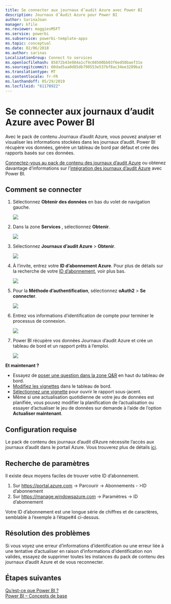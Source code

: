 ```yaml
---
title: Se connecter aux journaux d’audit Azure avec Power BI
description: Journaux d’Audit Azure pour Power BI
author: SarinaJoan
manager: kfile
ms.reviewer: maggiesMSFT
ms.service: powerbi
ms.subservice: powerbi-template-apps
ms.topic: conceptual
ms.date: 02/06/2018
ms.author: sarinas
LocalizationGroup: Connect to services
ms.openlocfilehash: 85872b43e984a1cf9c08500bb03f6ed50baef31e
ms.sourcegitcommit: 60dad5aa0d85db790553e537bf8ac34ee3289ba3
ms.translationtype: MT
ms.contentlocale: fr-FR
ms.lasthandoff: 05/29/2019
ms.locfileid: "61178922"
---
```

# <a name="connect-to-azure-audit-logs-with-power-bi"></a>Se connecter aux journaux d’audit Azure avec Power BI
Avec le pack de contenu Journaux d’audit Azure, vous pouvez analyser et visualiser les informations stockées dans les journaux d’audit. Power BI récupère vos données, génère un tableau de bord par défaut et crée des rapports basés sur ces données.

[Connectez-vous au pack de contenu des journaux d’audit Azure](https://app.powerbi.com/getdata/services/azure-audit-logs) ou obtenez davantage d’informations sur l’[intégration des journaux d’audit Azure](https://powerbi.microsoft.com/integrations/azure-audit-logs) avec Power BI.

## <a name="how-to-connect"></a>Comment se connecter
1. Sélectionnez **Obtenir des données** en bas du volet de navigation gauche.  
   
    ![](media/service-connect-to-azure-audit-logs/getdata.png)
2. Dans la zone **Services** , sélectionnez **Obtenir**.  
   
    ![](media/service-connect-to-azure-audit-logs/services.png) 
3. Sélectionnez **Journaux d’audit Azure** > **Obtenir**.  
   
   ![](media/service-connect-to-azure-audit-logs/azureauditlogs.png)
4. À l’invite, entrez votre **ID d’abonnement Azure**. Pour plus de détails sur la recherche de votre [ID d’abonnement](#FindingParams), voir plus bas.   
   
    ![](media/service-connect-to-azure-audit-logs/parameters.png)
5. Pour la **Méthode d’authentification**, sélectionnez **oAuth2** \> **Se connecter**.
   
    ![](media/service-connect-to-azure-audit-logs/creds.png)
6. Entrez vos informations d’identification de compte pour terminer le processus de connexion.
   
    ![](media/service-connect-to-azure-audit-logs/login.png)
7. Power BI récupère vos données Journaux d’audit Azure et crée un tableau de bord et un rapport prêts à l’emploi. 
   
    ![](media/service-connect-to-azure-audit-logs/dashboard.png)

**Et maintenant ?**

* Essayez de [poser une question dans la zone Q&R](consumer/end-user-q-and-a.md) en haut du tableau de bord.
* [Modifiez les vignettes](service-dashboard-edit-tile.md) dans le tableau de bord.
* [Sélectionnez une vignette](consumer/end-user-tiles.md) pour ouvrir le rapport sous-jacent.
* Même si une actualisation quotidienne de votre jeu de données est planifiée, vous pouvez modifier la planification de l’actualisation ou essayer d’actualiser le jeu de données sur demande à l’aide de l’option **Actualiser maintenant**.

## <a name="system-requirements"></a>Configuration requise
Le pack de contenu des journaux d’audit d’Azure nécessite l’accès aux journaux d’audit dans le portail Azure. Vous trouverez plus de détails [ici](/azure/azure-resource-manager/resource-group-audit/).

<a name="FindingParams"></a>

## <a name="finding-parameters"></a>Recherche de paramètres
Il existe deux moyens faciles de trouver votre ID d’abonnement.

1. Sur https://portal.azure.com -&gt; Parcourir -&gt; Abonnements - &gt;ID d’abonnement
2. Sur https://manage.windowsazure.com -&gt; Paramètres  -&gt; ID d’abonnement

Votre ID d’abonnement est une longue série de chiffres et de caractères, semblable à l’exemple à l’étape\#4 ci-dessus. 

## <a name="troubleshooting"></a>Résolution des problèmes
Si vous voyez une erreur d’informations d’identification ou une erreur liée à une tentative d’actualiser en raison d’informations d’identification non valides, essayez de supprimer toutes les instances du pack de contenu des journaux d’audit Azure et de vous reconnecter.

## <a name="next-steps"></a>Étapes suivantes
[Qu’est-ce que Power BI ?](power-bi-overview.md)  
[Power BI – Concepts de base](consumer/end-user-basic-concepts.md)  

